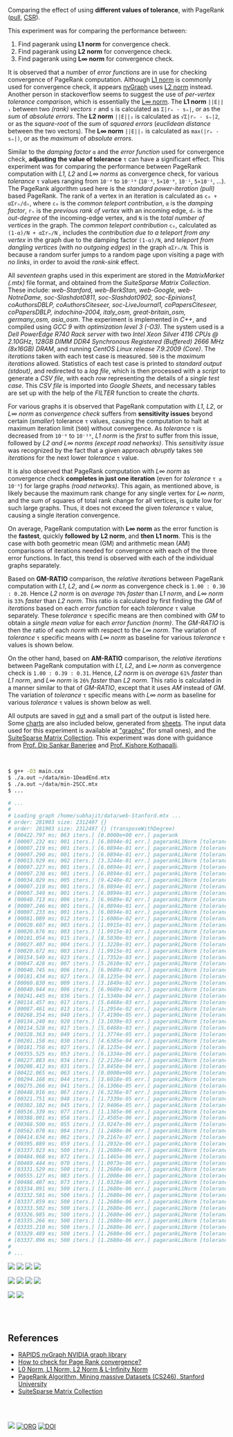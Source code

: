 Comparing the effect of using **different values of tolerance**,
with PageRank ([pull], [CSR]).

This experiment was for comparing the performance between:
1. Find pagerank using **L1 norm** for convergence check.
2. Find pagerank using **L2 norm** for convergence check.
3. Find pagerank using **L∞ norm** for convergence check.

It is observed that a number of *error functions* are in use for checking
convergence of PageRank computation. Although [L1 norm] is commonly used
for convergence check, it appears [nvGraph] uses [L2 norm] instead. Another
person in stackoverflow seems to suggest the use of *per-vertex tolerance*
*comparison*, which is essentially the [L∞ norm]. The **L1 norm** `||E||₁`
between two *(rank) vectors* `r` and `s` is calculated as `Σ|rₙ - sₙ|`, or
as the *sum* of *absolute errors*. The **L2 norm** `||E||₂` is calculated
as `√Σ|rₙ - sₙ|2`, or as the *square-root* of the *sum* of *squared errors*
(*euclidean distance* between the two vectors). The **L∞ norm** `||E||ᵢ`
is calculated as `max(|rₙ - sₙ|)`, or as the *maximum* of *absolute errors*.

Similar to the *damping factor* `α` and the *error function* used for
convergence check, **adjusting the value of tolerance** `τ` can have a
significant effect. This experiment was for comparing the performance
between PageRank computation with *L1, L2* and *L∞ norms* as convergence
check, for various *tolerance* `τ` values ranging from `10⁻⁰` to `10⁻¹⁰`
(`10⁻⁰`, `5×10⁻⁰`, `10⁻¹`, `5×10⁻¹`, ...). The PageRank algorithm used
here is the *standard power-iteration (pull)* based PageRank. The rank
of a vertex in an iteration is calculated as `c₀ + αΣrₙ/dₙ`, where `c₀`
is the *common teleport contribution*, `α` is the *damping factor*, `rₙ`
is the *previous rank of vertex* with an incoming edge, `dₙ` is the
*out-degree* of the incoming-edge vertex, and `N` is the *total number*
*of vertices* in the graph. The *common teleport contribution* `c₀`,
calculated as `(1-α)/N + αΣrₙ/N` , includes the *contribution due to a*
*teleport from any vertex* in the graph due to the damping factor `(1-α)/N`,
and *teleport from dangling vertices* (with *no outgoing edges*) in the
graph `αΣrₙ/N`. This is because a random surfer jumps to a random page
upon visiting a page with *no links*, in order to avoid the *rank-sink*
effect.

All *seventeen* graphs used in this experiment are stored in the
*MatrixMarket (.mtx)* file format, and obtained from the *SuiteSparse*
*Matrix Collection*. These include: *web-Stanford, web-BerkStan,*
*web-Google, web-NotreDame, soc-Slashdot0811, soc-Slashdot0902,*
*soc-Epinions1, coAuthorsDBLP, coAuthorsCiteseer, soc-LiveJournal1,*
*coPapersCiteseer, coPapersDBLP, indochina-2004, italy_osm,*
*great-britain_osm, germany_osm, asia_osm*. The experiment is implemented
in *C++*, and compiled using *GCC 9* with *optimization level 3 (-O3)*.
The system used is a *Dell PowerEdge R740 Rack server* with two *Intel*
*Xeon Silver 4116 CPUs @ 2.10GHz*, *128GB DIMM DDR4 Synchronous Registered*
*(Buffered) 2666 MHz (8x16GB) DRAM*, and running *CentOS Linux release*
*7.9.2009 (Core)*. The *iterations* taken with each test case is measured.
`500` is the *maximum iterations* allowed. Statistics of each test case is
printed to *standard output (stdout)*, and redirected to a *log file*,
which is then processed with a *script* to generate a *CSV file*, with
each *row* representing the details of a *single test case*. This
*CSV file* is imported into *Google Sheets*, and necessary tables are set
up with the help of the *FILTER* function to create the *charts*.

For various graphs it is observed that PageRank computation with *L1*, *L2*,
or *L∞ norm* as *convergence check* suffers from **sensitivity issues**
beyond certain (*smaller*) tolerance `τ` values, causing the computation to
halt at maximum iteration limit (`500`) without convergence. As *tolerance*
`τ` is decreased from `10⁻⁰` to `10⁻¹⁰`, *L1 norm* is the *first* to suffer
from this issue, followed by *L2 and L∞ norms (except road networks)*. This
*sensitivity issue* was recognized by the fact that a given approach *abruptly*
takes `500` *iterations* for the next lower *tolerance* `τ` value.

It is also observed that PageRank computation with *L∞ norm* as convergence
check **completes in just one iteration** (even for *tolerance* `τ ≥ 10⁻⁶`)
for large graphs *(road networks)*. This again, as mentioned above, is likely
because the maximum rank change for any single vertex for *L∞ norm*, and
the sum of squares of total rank change for all vertices, is quite low for
such large graphs. Thus, it does not exceed the given *tolerance* `τ` value,
causing a single iteration convergence.

On average, PageRank computation with **L∞ norm** as the error function is the
**fastest**, quickly **followed by** **L2 norm**, and **then** **L1 norm**. This
is the case with both geometric mean (GM) and arithmetic mean (AM) comparisons
of iterations needed for convergence with each of the three error functions. In
fact, this trend is observed with each of the individual graphs separately.

Based on **GM-RATIO** comparison, the *relative iterations* between
PageRank computation with *L1*, *L2*, and *L∞ norm* as convergence check
is `1.00 : 0.30 : 0.20`. Hence *L2 norm* is on *average* `70%` *faster*
than *L1 norm*, and *L∞ norm* is `33%` *faster* than *L2 norm*. This
ratio is calculated by first finding the *GM* of *iterations* based on
each *error function* for each *tolerance* `τ` value separately. These
*tolerance* `τ` specific means are then combined with *GM* to obtain a
*single mean value* for each *error function (norm)*. The *GM-RATIO* is
then the ratio of each *norm* with respect to the *L∞ norm*. The variation
of *tolerance* `τ` specific means with *L∞ norm* as baseline for various
*tolerance* `τ` values is shown below.

On the other hand, based on **AM-RATIO** comparison, the *relative*
*iterations* between PageRank computation with *L1*, *L2*, and *L∞ norm*
as convergence check is `1.00 : 0.39 : 0.31`. Hence, *L2 norm* is on
*average* `61%` *faster* than *L1 norm*, and *L∞ norm* is `26%` *faster*
than *L2 norm*. This ratio is calculated in a manner similar to that of
*GM-RATIO*, except that it uses *AM* instead of *GM*. The variation of
*tolerance* `τ` specific means with *L∞ norm* as baseline for various
*tolerance* `τ` values is shown below as well.

All outputs are saved in [out](out/) and a small part of the output is listed
here. Some [charts] are also included below, generated from [sheets]. The input
data used for this experiment is available at ["graphs"] (for small ones), and
the [SuiteSparse Matrix Collection]. This experiment was done with guidance
from [Prof. Dip Sankar Banerjee] and [Prof. Kishore Kothapalli].

<br>

```bash
$ g++ -O3 main.cxx
$ ./a.out ~/data/min-1DeadEnd.mtx
$ ./a.out ~/data/min-2SCC.mtx
$ ...

# ...
#
# Loading graph /home/subhajit/data/web-Stanford.mtx ...
# order: 281903 size: 2312497 {}
# order: 281903 size: 2312497 {} (transposeWithDegree)
# [00422.797 ms; 063 iters.] [0.0000e+00 err.] pagerank
# [00007.232 ms; 001 iters.] [6.0894e-01 err.] pagerankL1Norm [tolerance=1e+00]
# [00007.219 ms; 001 iters.] [6.0894e-01 err.] pagerankL2Norm [tolerance=1e+00]
# [00007.290 ms; 001 iters.] [6.0894e-01 err.] pagerankLiNorm [tolerance=1e+00]
# [00013.929 ms; 002 iters.] [3.3244e-01 err.] pagerankL1Norm [tolerance=5e-01]
# [00007.227 ms; 001 iters.] [6.0894e-01 err.] pagerankL2Norm [tolerance=5e-01]
# [00007.238 ms; 001 iters.] [6.0894e-01 err.] pagerankLiNorm [tolerance=5e-01]
# [00034.029 ms; 005 iters.] [9.4240e-02 err.] pagerankL1Norm [tolerance=1e-01]
# [00007.210 ms; 001 iters.] [6.0894e-01 err.] pagerankL2Norm [tolerance=1e-01]
# [00007.349 ms; 001 iters.] [6.0894e-01 err.] pagerankLiNorm [tolerance=1e-01]
# [00040.713 ms; 006 iters.] [6.9689e-02 err.] pagerankL1Norm [tolerance=5e-02]
# [00007.246 ms; 001 iters.] [6.0894e-01 err.] pagerankL2Norm [tolerance=5e-02]
# [00007.233 ms; 001 iters.] [6.0894e-01 err.] pagerankLiNorm [tolerance=5e-02]
# [00081.089 ms; 012 iters.] [1.6086e-02 err.] pagerankL1Norm [tolerance=1e-02]
# [00020.607 ms; 003 iters.] [1.9915e-01 err.] pagerankL2Norm [tolerance=1e-02]
# [00020.676 ms; 003 iters.] [1.9915e-01 err.] pagerankLiNorm [tolerance=1e-02]
# [00101.054 ms; 015 iters.] [8.5030e-03 err.] pagerankL1Norm [tolerance=5e-03]
# [00027.407 ms; 004 iters.] [1.3228e-01 err.] pagerankL2Norm [tolerance=5e-03]
# [00020.672 ms; 003 iters.] [1.9915e-01 err.] pagerankLiNorm [tolerance=5e-03]
# [00154.549 ms; 023 iters.] [1.7352e-03 err.] pagerankL1Norm [tolerance=1e-03]
# [00047.428 ms; 007 iters.] [5.2610e-02 err.] pagerankL2Norm [tolerance=1e-03]
# [00040.745 ms; 006 iters.] [6.9689e-02 err.] pagerankLiNorm [tolerance=1e-03]
# [00181.434 ms; 027 iters.] [8.1235e-04 err.] pagerankL1Norm [tolerance=5e-04]
# [00060.830 ms; 009 iters.] [3.1849e-02 err.] pagerankL2Norm [tolerance=5e-04]
# [00040.944 ms; 006 iters.] [6.9689e-02 err.] pagerankLiNorm [tolerance=5e-04]
# [00241.445 ms; 036 iters.] [1.5340e-04 err.] pagerankL1Norm [tolerance=1e-04]
# [00114.457 ms; 017 iters.] [5.6468e-03 err.] pagerankL2Norm [tolerance=1e-04]
# [00087.461 ms; 013 iters.] [1.2954e-02 err.] pagerankLiNorm [tolerance=1e-04]
# [00268.354 ms; 040 iters.] [7.4190e-05 err.] pagerankL1Norm [tolerance=5e-05]
# [00134.240 ms; 020 iters.] [3.1039e-03 err.] pagerankL2Norm [tolerance=5e-05]
# [00114.528 ms; 017 iters.] [5.6468e-03 err.] pagerankLiNorm [tolerance=5e-05]
# [00328.363 ms; 049 iters.] [1.3774e-05 err.] pagerankL1Norm [tolerance=1e-05]
# [00201.158 ms; 030 iters.] [4.6385e-04 err.] pagerankL2Norm [tolerance=1e-05]
# [00181.756 ms; 027 iters.] [8.1235e-04 err.] pagerankLiNorm [tolerance=1e-05]
# [00355.525 ms; 053 iters.] [6.1334e-06 err.] pagerankL1Norm [tolerance=5e-06]
# [00227.883 ms; 034 iters.] [2.2126e-04 err.] pagerankL2Norm [tolerance=5e-06]
# [00208.412 ms; 031 iters.] [3.8458e-04 err.] pagerankLiNorm [tolerance=5e-06]
# [00422.065 ms; 063 iters.] [0.0000e+00 err.] pagerankL1Norm [tolerance=1e-06]
# [00294.168 ms; 044 iters.] [3.6018e-05 err.] pagerankL2Norm [tolerance=1e-06]
# [00275.266 ms; 041 iters.] [6.1306e-05 err.] pagerankLiNorm [tolerance=1e-06]
# [00448.916 ms; 067 iters.] [6.3236e-07 err.] pagerankL1Norm [tolerance=5e-07]
# [00321.751 ms; 048 iters.] [1.7339e-05 err.] pagerankL2Norm [tolerance=5e-07]
# [00302.102 ms; 045 iters.] [2.9406e-05 err.] pagerankLiNorm [tolerance=5e-07]
# [00516.339 ms; 077 iters.] [1.1385e-06 err.] pagerankL1Norm [tolerance=1e-07]
# [00388.001 ms; 058 iters.] [2.4505e-06 err.] pagerankL2Norm [tolerance=1e-07]
# [00368.500 ms; 055 iters.] [3.9247e-06 err.] pagerankLiNorm [tolerance=1e-07]
# [00562.078 ms; 084 iters.] [1.2488e-06 err.] pagerankL1Norm [tolerance=5e-08]
# [00414.634 ms; 062 iters.] [9.2167e-07 err.] pagerankL2Norm [tolerance=5e-08]
# [00395.889 ms; 059 iters.] [1.2932e-06 err.] pagerankLiNorm [tolerance=5e-08]
# [03337.923 ms; 500 iters.] [1.2680e-06 err.] pagerankL1Norm [tolerance=1e-08]
# [00484.968 ms; 072 iters.] [1.1465e-06 err.] pagerankL2Norm [tolerance=1e-08]
# [00469.444 ms; 070 iters.] [1.0973e-06 err.] pagerankLiNorm [tolerance=1e-08]
# [03331.529 ms; 500 iters.] [1.2680e-06 err.] pagerankL1Norm [tolerance=5e-09]
# [00555.127 ms; 083 iters.] [1.2008e-06 err.] pagerankL2Norm [tolerance=5e-09]
# [00488.407 ms; 073 iters.] [1.0328e-06 err.] pagerankLiNorm [tolerance=5e-09]
# [03334.091 ms; 500 iters.] [1.2680e-06 err.] pagerankL1Norm [tolerance=1e-09]
# [03332.581 ms; 500 iters.] [1.2680e-06 err.] pagerankL2Norm [tolerance=1e-09]
# [03337.859 ms; 500 iters.] [1.2680e-06 err.] pagerankLiNorm [tolerance=1e-09]
# [03333.502 ms; 500 iters.] [1.2680e-06 err.] pagerankL1Norm [tolerance=5e-10]
# [03326.985 ms; 500 iters.] [1.2680e-06 err.] pagerankL2Norm [tolerance=5e-10]
# [03335.266 ms; 500 iters.] [1.2680e-06 err.] pagerankLiNorm [tolerance=5e-10]
# [03335.210 ms; 500 iters.] [1.2680e-06 err.] pagerankL1Norm [tolerance=1e-10]
# [03329.489 ms; 500 iters.] [1.2680e-06 err.] pagerankL2Norm [tolerance=1e-10]
# [03337.096 ms; 500 iters.] [1.2680e-06 err.] pagerankLiNorm [tolerance=1e-10]
#
# ...
```

[![](https://i.imgur.com/4NbjAzk.png)][sheetp]
[![](https://i.imgur.com/taoe5p9.png)][sheetp]
[![](https://i.imgur.com/nZxC4H2.png)][sheetp]
[![](https://i.imgur.com/wr5ziJQ.png)][sheetp]

[![](https://i.imgur.com/oZtDiXX.png)][sheetp]
[![](https://i.imgur.com/8ugVRL6.png)][sheetp]
[![](https://i.imgur.com/xmQPqNU.png)][sheetp]
[![](https://i.imgur.com/XR7hHis.png)][sheetp]

[![](https://i.imgur.com/iiVc0mT.gif)][sheetp]
[![](https://i.imgur.com/TfdJbHX.gif)][sheetp]

<br>
<br>


## References

- [RAPIDS nvGraph NVIDIA graph library][nvGraph]
- [How to check for Page Rank convergence?][L∞ norm]
- [L0 Norm, L1 Norm, L2 Norm & L-Infinity Norm](https://montjoile.medium.com/l0-norm-l1-norm-l2-norm-l-infinity-norm-7a7d18a4f40c)
- [PageRank Algorithm, Mining massive Datasets (CS246), Stanford University](https://www.youtube.com/watch?v=ke9g8hB0MEo)
- [SuiteSparse Matrix Collection]

<br>
<br>

[![](https://i.imgur.com/BnCiig7.jpg)](https://www.youtube.com/watch?v=04Uv44DRJAU)
[![ORG](https://img.shields.io/badge/org-puzzlef-green?logo=Org)](https://puzzlef.github.io)
[![DOI](https://zenodo.org/badge/372572210.svg)](https://zenodo.org/badge/latestdoi/372572210)

[Prof. Dip Sankar Banerjee]: https://sites.google.com/site/dipsankarban/
[Prof. Kishore Kothapalli]: https://cstar.iiit.ac.in/~kkishore/
[SuiteSparse Matrix Collection]: https://suitesparse-collection-website.herokuapp.com
["graphs"]: https://github.com/puzzlef/graphs
[pull]: https://github.com/puzzlef/pagerank-push-vs-pull
[CSR]: https://github.com/puzzlef/pagerank-class-vs-csr
[tolerance function]: https://github.com/puzzlef/pagerank-adjust-tolerance-function
[nvGraph]: https://github.com/rapidsai/nvgraph
[L1 norm]: https://github.com/rapidsai/nvgraph/blob/main/cpp/src/pagerank.cu#L154
[L2 norm]: https://github.com/rapidsai/nvgraph/blob/main/cpp/src/pagerank.cu#L149
[L∞ norm]: https://stackoverflow.com/a/29321153/1413259
[charts]: https://photos.app.goo.gl/stdoXDUhRcDvZqZb6
[sheets]: https://docs.google.com/spreadsheets/d/1V-tanVXCIBemrC0jRtech5nA4sYUviwvUFC4G16oFKM/edit?usp=sharing
[sheetp]: https://docs.google.com/spreadsheets/d/e/2PACX-1vR2A2aGvONm_i4p_pun7jlKb8H2fIcYpMuXgV7BhbNAUbEeiHlTxKFWMgkE6_2LCznleVEWsjdsEqfy/pubhtml
